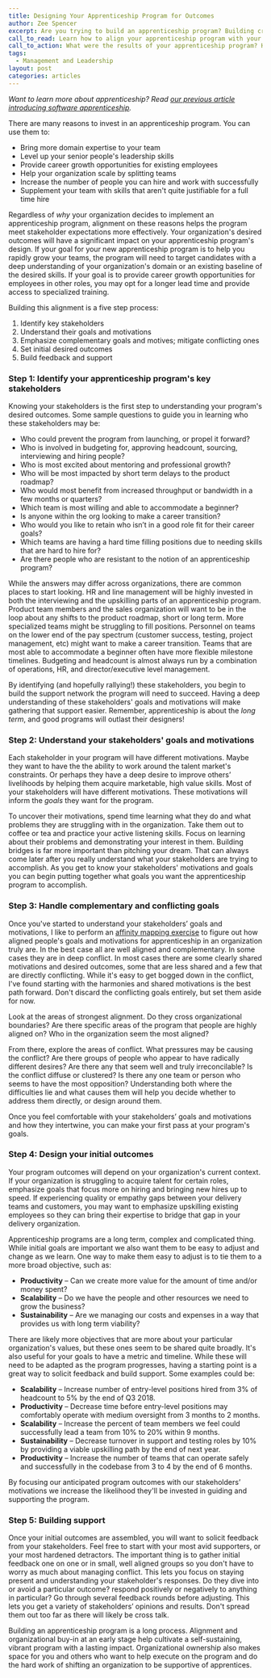 ```yaml
---
title: Designing Your Apprenticeship Program for Outcomes
author: Zee Spencer
excerpt: Are you trying to build an apprenticeship program? Building cross-organizational buy-in can bolster your program's success.
call_to_read: Learn how to align your apprenticeship program with your organization's desired outcomes.
call_to_action: What were the results of your apprenticeship program? How were they different from your expected results?<br>One of our favorite service offerings is <a href="/training#apprenticeship-program-design">helping companies like yours design apprenticeship programs</a>. Let's talk!
tags:
  - Management and Leadership
layout: post
categories: articles
---
```


_Want to learn more about apprenticeship? Read [our previous article introducing software apprenticeship](/articles/an-introduction-to-software-apprenticeship.html)._

There are many reasons to invest in an apprenticeship program. You can use them to:

- Bring more domain expertise to your team
- Level up your senior people's leadership skills
- Provide career growth opportunities for existing employees
- Help your organization scale by splitting teams
- Increase the number of people you can hire and work with successfully
- Supplement your team with skills that aren't quite justifiable for a full time hire

Regardless of _why_ your organization decides to implement an apprenticeship program, alignment on these reasons helps the program meet stakeholder expectations more effectively. Your organization's desired outcomes will have a significant impact on your apprenticeship program's design. If your goal for your new apprenticeship program is to help you rapidly grow your teams, the program will need to target candidates with a deep understanding of your organization's domain or an existing baseline of the desired skills. If your goal is to provide career growth opportunities for employees in other roles, you may opt for a longer lead time and provide access to specialized training.

Building this alignment is a five step process:

1. Identify key stakeholders
2. Understand their goals and motivations
3. Emphasize complementary goals and motives; mitigate conflicting ones
4. Set initial desired outcomes
5. Build feedback and support

### Step 1: Identify your apprenticeship program's key stakeholders

Knowing your stakeholders is the first step to understanding your program's desired outcomes. Some sample questions to guide you in learning who these stakeholders may be:

- Who could prevent the program from launching, or propel it forward?
- Who is involved in budgeting for, approving headcount, sourcing, interviewing and hiring people?
- Who is most excited about mentoring and professional growth?
- Who will be most impacted by short term delays to the product roadmap?
- Who would most benefit from increased throughput or bandwidth in a few months or quarters?
- Which team is most willing and able to accommodate a beginner?
- Is anyone within the org looking to make a career transition?
- Who would you like to retain who isn’t in a good role fit for their career goals?
- Which teams are having a hard time filling positions due to needing skills that are hard to hire for?
- Are there people who are resistant to the notion of an apprenticeship program?

While the answers may differ across organizations, there are common places to start looking. HR and line management will be highly invested in both the interviewing and the upskilling parts of an apprenticeship program. Product team members and the sales organization will want to be in the loop about any shifts to the product roadmap, short or long term. More specialized teams might be struggling to fill positions. Personnel on teams on the lower end of the pay spectrum (customer success, testing, project management, etc) might want to make a career transition. Teams that are most able to accommodate a beginner often have more flexible milestone timelines. Budgeting and headcount is almost always run by a combination of operations, HR, and director/executive level management.

By identifying (and hopefully rallying!) these stakeholders, you begin to build the support network the program will need to succeed. Having a deep understanding of these stakeholders' goals and motivations will make gathering that support easier. Remember, apprenticeship is about the _long term_, and good programs will outlast their designers!

### Step 2: Understand your stakeholders' goals and motivations

Each stakeholder in your program will have different motivations. Maybe they want to have the the ability to work around the talent market's constraints. Or perhaps they have a deep desire to improve others’ livelihoods by helping them acquire marketable, high value skills. Most of your stakeholders will have different motivations. These motivations will inform the _goals_ they want for the program.

To uncover their motivations, spend time learning what they do and what problems they are struggling with in the organization. Take them out to coffee or tea and practice your active listening skills. Focus on learning about their problems and demonstrating your interest in them. Building bridges is far more important than pitching your dream. That can always come later after you really understand what your stakeholders are trying to accomplish. As you get to know your stakeholders' motivations and goals you can begin putting together what goals you want the apprenticeship program to accomplish.

### Step 3: Handle complementary and conflicting goals

Once you've started to understand your stakeholders’ goals and motivations, I like to perform an [affinity mapping exercise](https://www.freshconsulting.com/uiux-principle-16-use-affinity-diagrams-to-collaboratively-clarify-fuzzy-data/) to figure out how aligned people's goals and motivations for apprenticeship in an organization truly are. In the best case all are well aligned and complementary. In some cases they are in deep conflict. In most cases there are some clearly shared motivations and desired outcomes, some that are less shared and a few that are directly conflicting. While it's easy to get bogged down in the conflict, I've found starting with the harmonies and shared motivations is the best path forward. Don't discard the conflicting goals entirely, but set them aside for now.

Look at the areas of strongest alignment. Do they cross organizational boundaries? Are there specific areas of the program that people are highly aligned on? Who in the organization seem the most aligned?

From there, explore the areas of conflict. What pressures may be causing the conflict? Are there groups of people who appear to have radically different desires? Are there any that seem well and truly irreconcilable? Is the conflict diffuse or clustered? Is there any one team or person who seems to have the most opposition? Understanding both where the difficulties lie and what causes them will help you decide whether to address them directly, or design around them.

Once you feel comfortable with your stakeholders’ goals and motivations and how they intertwine, you can make your first pass at your program's goals.

### Step 4: Design your initial outcomes

Your program outcomes will depend on your organization's current context. If your organization is struggling to acquire talent for certain roles, emphasize goals that focus more on hiring and bringing new hires up to speed. If experiencing quality or empathy gaps between your delivery teams and customers, you may want to emphasize upskilling existing employees so they can bring their expertise to bridge that gap in your delivery organization.

Apprenticeship programs are a long term, complex and complicated thing. While initial goals are important we also want them to be easy to adjust and change as we learn. One way to make them easy to adjust is to tie them to a more broad objective, such as:

- **Productivity** &ndash; Can we create more value for the amount of time and/or money spent?
- **Scalability** &ndash; Do we have the people and other resources we need to grow the business?
- **Sustainability** &ndash; Are we managing our costs and expenses in a way that provides us with long term viability?

There are likely more objectives that are more about your particular organization's values, but these ones seem to be shared quite broadly. It's also useful for your goals to have a metric and timeline. While these will need to be adapted as the program progresses, having a starting point is a great way to solicit feedback and build support. Some examples could be:

- **Scalability** &ndash; Increase number of entry-level positions hired from 3% of headcount to 5% by the end of Q3 2018.
- **Productivity** &ndash; Decrease time before entry-level positions may comfortably operate with medium oversight from 3 months to 2 months.
- **Scalability** &ndash; Increase the percent of team members we feel could successfully lead a team from 10% to 20% within 9 months.
- **Sustainability** &ndash; Decrease turnover in support and testing roles by 10% by providing a viable upskilling path by the end of next year.
- **Productivity** &ndash; Increase the number of teams that can operate safely and successfully in the codebase from 3 to 4 by the end of 6 months.

By focusing our anticipated program outcomes with our stakeholders’ motivations we increase the likelihood they'll be invested in guiding and supporting the program.

### Step 5: Building support

Once your initial outcomes are assembled, you will want to solicit feedback from your stakeholders. Feel free to start with your most avid supporters, or your most hardened detractors. The important thing is to gather initial feedback one on one or in small, well aligned groups so you don't have to worry as much about managing conflict. This lets you focus on staying present and understanding your stakeholder's responses. Do they dive into or avoid a particular outcome? respond positively or negatively to anything in particular? Go through several feedback rounds before adjusting. This lets you get a variety of stakeholders’ opinions and results. Don't spread them out too far as there will likely be cross talk.

Building an apprenticeship program is a long process. Alignment and organizational buy-in at an early stage help cultivate a self-sustaining, vibrant program with a lasting impact. Organizational ownership also makes space for you and others who want to help execute on the program and do the hard work of shifting an organization to be supportive of apprentices.
